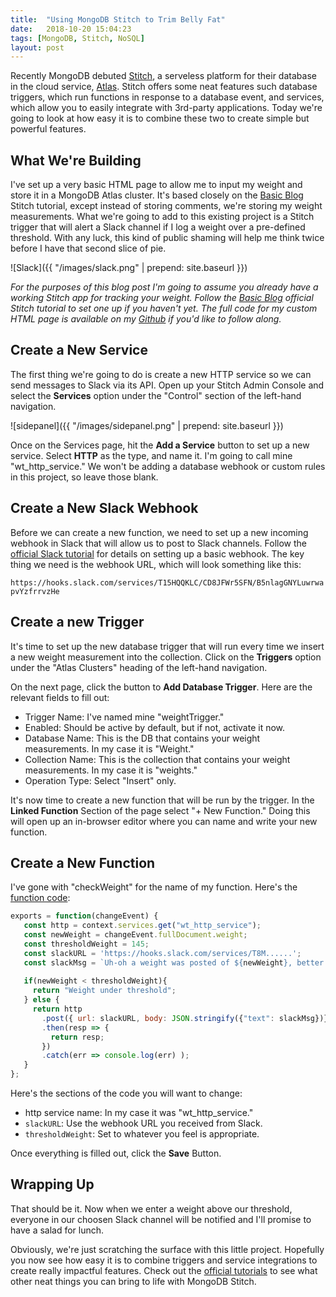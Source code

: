```yaml
---
title:  "Using MongoDB Stitch to Trim Belly Fat"
date:   2018-10-20 15:04:23
tags: [MongoDB, Stitch, NoSQL]
layout: post
---
```


Recently MongoDB debuted [Stitch](https://www.mongodb.com/cloud/stitch), a serveless platform for their database in the cloud service, [Atlas](https://www.mongodb.com/cloud/atlas). Stitch offers some neat features such database triggers, which run functions in response to a database event, and services, which allow you to easily integrate with 3rd-party applications. Today we're going to look at how easy it is to combine these two to create simple but powerful features.

What We\'re Building
-------------------------------

I\'ve set up a very basic HTML page to allow me to input my weight and store it in a MongoDB Atlas cluster. It\'s based closely on the [Basic Blog](https://docs.mongodb.com/stitch/tutorials/build-blog/) Stitch tutorial, except instead of storing comments, we\'re storing my weight measurements. What we\'re going to add to this existing project is a Stitch trigger that will alert a Slack channel if I log a weight over a pre-defined threshold. With any luck, this kind of public shaming will help me think twice before I have that second slice of pie.

![Slack]({{ "/images/slack.png" | prepend: site.baseurl }})

*For the purposes of this blog post I\'m going to assume you already have a working Stitch app for tracking your weight. Follow the [Basic Blog](https://docs.mongodb.com/stitch/tutorials/build-blog/) official Stitch tutorial to set one up if you haven't yet. The full code for my custom HTML page is available on my [Github](https://gist.github.com/pca2/399bf17084b25fbfa58dc0a5c364b43d) if you\'d like to follow along.*

Create a New Service
---------------------------------

The first thing we\'re going to do is create a new HTTP service so we can send messages to Slack via its API. Open up your Stitch Admin Console and select the **Services** option under the \"Control\" section of the left-hand navigation.

![sidepanel]({{ "/images/sidepanel.png" | prepend: site.baseurl }})

Once on the Services page, hit the **Add a Service** button to set up a new service. Select **HTTP** as the type, and name it. I\'m going to call mine \"wt\_http\_service.\" We won\'t be adding a database webhook or custom rules in this project, so leave those blank.

Create a New Slack Webhook
---------------------------------------

Before we can create a new function, we need to set up a new incoming webhook in Slack that will allow us to post to Slack channels. Follow the [official Slack tutorial](https://api.slack.com/tutorials/slack-apps-hello-world) for details on setting up a basic webhook. The key thing we need is the webhook URL, which will look something like this:

`https://hooks.slack.com/services/T15HQQKLC/CD8JFWr5SFN/B5nlagGNYLuwrwapvYzfrrvzHe`

Create a new Trigger
---------------------------------

It's time to set up the new database trigger that will run every time we insert a new weight measurement into the collection. Click on the **Triggers** option under the \"Atlas Clusters\" heading of the left-hand navigation.

On the next page, click the button to **Add Database Trigger**. Here are the relevant fields to fill out:

- Trigger Name: I\'ve named mine \"weightTrigger.\"
- Enabled: Should be active by default, but if not, activate it now.
- Database Name: This is the DB that contains your weight measurements. In my case it is \"Weight.\"
- Collection Name: This is the collection that contains your weight   measurements. In my case it is \"weights.\"
- Operation Type: Select \"Insert\" only.

It\'s now time to create a new function that will be run by the trigger.  In the **Linked Function** Section of the page select \"+ New Function.\" Doing this will open up an in-browser editor where you can name and write your new function.

Create a New Function
----------------------------------

I\'ve gone with \"checkWeight\" for the name of my function. Here\'s the
[function code](https://gist.github.com/pca2/399bf17084b25fbfa58dc0a5c364b43d#file-weightcheck-js):

```javascript
exports = function(changeEvent) {
   const http = context.services.get("wt_http_service");
   const newWeight = changeEvent.fullDocument.weight;
   const thresholdWeight = 145;
   const slackURL = 'https://hooks.slack.com/services/T8M......';
   const slackMsg = `Uh-oh a weight was posted of ${newWeight}, better lay off the pie`;
    
   if(newWeight < thresholdWeight){
     return "Weight under threshold";
   } else {
     return http
       .post({ url: slackURL, body: JSON.stringify({"text": slackMsg})})
       .then(resp => {
         return resp;
       })
       .catch(err => console.log(err) );
   }
};
```
Here\'s the sections of the code you will want to change:

- http service name: In my case it was \"wt\_http\_service.\"
- `slackURL`: Use the webhook URL you received from Slack.
- `thresholdWeight`: Set to whatever you feel is appropriate.

Once everything is filled out, click the **Save** Button.

Wrapping Up
------------------------

That should be it. Now when we enter a weight above our threshold, everyone in our choosen Slack channel will be notified and I\'ll promise to have a salad for lunch.

Obviously, we\'re just scratching the surface with this little project. Hopefully you now see how easy it is to combine triggers and service integrations to create really impactful features. Check out the [official tutorials](https://docs.mongodb.com/stitch/tutorials/) to see what other neat things you can bring to life with MongoDB Stitch.
